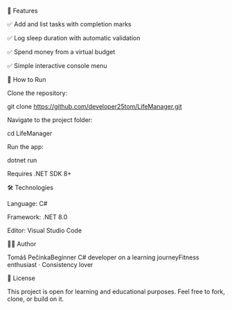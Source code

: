 🔧 Features

✅ Add and list tasks with completion marks

✅ Log sleep duration with automatic validation

✅ Spend money from a virtual budget

✅ Simple interactive console menu

🚀 How to Run

Clone the repository:

git clone https://github.com/developer25tom/LifeManager.git

Navigate to the project folder:

cd LifeManager

Run the app:

dotnet run

Requires .NET SDK 8+

🛠 Technologies

Language: C#

Framework: .NET 8.0

Editor: Visual Studio Code

👨‍💻 Author

Tomáš PečinkaBeginner C# developer on a learning journeyFitness enthusiast · Consistency lover

📄 License

This project is open for learning and educational purposes. Feel free to fork, clone, or build on it.

